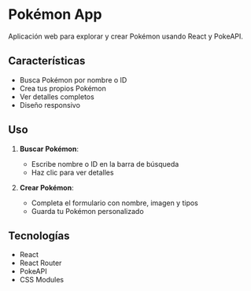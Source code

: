# Pokémon App

Aplicación web para explorar y crear Pokémon usando React y PokeAPI.

## Características

- Busca Pokémon por nombre o ID
- Crea tus propios Pokémon
- Ver detalles completos
- Diseño responsivo


## Uso

1. **Buscar Pokémon**:
   - Escribe nombre o ID en la barra de búsqueda
   - Haz clic para ver detalles

2. **Crear Pokémon**:
   - Completa el formulario con nombre, imagen y tipos
   - Guarda tu Pokémon personalizado

## Tecnologías

- React
- React Router
- PokeAPI
- CSS Modules
